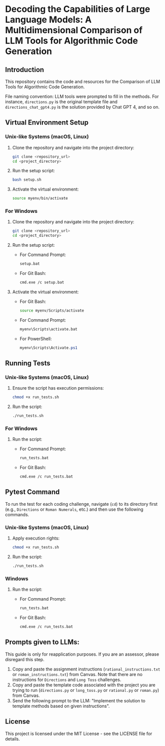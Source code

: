 # Decoding the Capabilities of Large Language Models: A Multidimensional Comparison of LLM Tools for Algorithmic Code Generation

## Introduction

This repository contains the code and resources for the Comparison of LLM Tools for Algorithmic Code Generation.

File naming convention: LLM tools were prompted to fill in the methods. For instance, `directions.py` is the original template file and `directions_chat_gpt4.py` is the solution provided by Chat GPT 4, and so on.

## Virtual Environment Setup

### Unix-like Systems (macOS, Linux)

1. Clone the repository and navigate into the project directory:
   ```bash
   git clone <repository_url>
   cd <project_directory>
   ```
2. Run the setup script:
   ```bash
   bash setup.sh
   ```
3. Activate the virtual environment:
   ```bash
   source myenv/bin/activate
   ```

### For Windows

1. Clone the repository and navigate into the project directory:
   ```bash
   git clone <repository_url>
   cd <project_directory>
   ```
2. Run the setup script:

   - For Command Prompt:

     ```cmd
     setup.bat
     ```

   - For Git Bash:

     ```bash
     cmd.exe /c setup.bat
     ```

3. Activate the virtual environment:

   - For Git Bash:

     ```bash
     source myenv/Scripts/activate
     ```

   - For Command Prompt:

     ```cmd
     myenv\Scripts\activate.bat
     ```

   - For PowerShell:

     ```powershell
     myenv\Scripts\Activate.ps1
     ```

## Running Tests

### Unix-like Systems (macOS, Linux)

1. Ensure the script has execution permissions:
   ```bash
   chmod +x run_tests.sh
   ```
2. Run the script:
   ```bash
   ./run_tests.sh
   ```

### For Windows

1. Run the script:

   - For Command Prompt:

     ```cmd
     run_tests.bat
     ```

   - For Git Bash:

     ```bash
     cmd.exe /c run_tests.bat
     ```

## Pytest Command

To run the test for each coding challenge, navigate (`cd`) to its directory first (e.g., `Directions` or `Roman Numerals`, etc.) and then use the following commands.

### Unix-like Systems (macOS, Linux)

1. Apply execution rights:
   ```bash
   chmod +x run_tests.sh
   ```
2. Run the script:
   ```bash
   ./run_tests.sh
   ```

### Windows

1. Run the script:

   - For Command Prompt:

     ```cmd
     run_tests.bat
     ```

   - For Git Bash:

     ```bash
     cmd.exe /c run_tests.bat
     ```

## Prompts given to LLMs:

This guide is only for reapplication purposes. If you are an assessor, please disregard this step.

1. Copy and paste the assignment instructions (`rational_instructions.txt` or `roman_instructions.txt`) from Canvas. Note that there are no instructions for `Directions` and `Long Toss` challenges.
2. Copy and paste the template code associated with the project you are trying to run (`directions.py` or `long_toss.py` or `rational.py` or `roman.py`) from Canvas.
3. Send the following prompt to the LLM: "Implement the solution to template methods based on given instructions".

## License

This project is licensed under the MIT License - see the LICENSE file for details.

